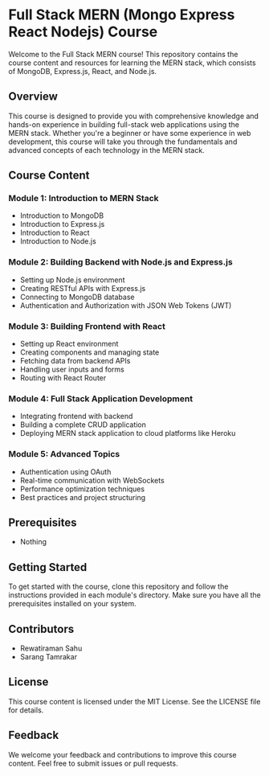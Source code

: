 # Full Stack MERN (Mongo Express React Nodejs) Course

Welcome to the Full Stack MERN course! This repository contains the course content and resources for learning the MERN stack, which consists of MongoDB, Express.js, React, and Node.js.

## Overview
This course is designed to provide you with comprehensive knowledge and hands-on experience in building full-stack web applications using the MERN stack. Whether you're a beginner or have some experience in web development, this course will take you through the fundamentals and advanced concepts of each technology in the MERN stack.

## Course Content
### Module 1: Introduction to MERN Stack
- Introduction to MongoDB
- Introduction to Express.js
- Introduction to React
- Introduction to Node.js

### Module 2: Building Backend with Node.js and Express.js
- Setting up Node.js environment
- Creating RESTful APIs with Express.js
- Connecting to MongoDB database
- Authentication and Authorization with JSON Web Tokens (JWT)

### Module 3: Building Frontend with React
- Setting up React environment
- Creating components and managing state
- Fetching data from backend APIs
- Handling user inputs and forms
- Routing with React Router

### Module 4: Full Stack Application Development
- Integrating frontend with backend
- Building a complete CRUD application
- Deploying MERN stack application to cloud platforms like Heroku

### Module 5: Advanced Topics
- Authentication using OAuth
- Real-time communication with WebSockets
- Performance optimization techniques
- Best practices and project structuring

## Prerequisites
- Nothing

## Getting Started
To get started with the course, clone this repository and follow the instructions provided in each module's directory. Make sure you have all the prerequisites installed on your system.

## Contributors
- Rewatiraman Sahu
- Sarang Tamrakar

## License
This course content is licensed under the MIT License. See the LICENSE file for details.

## Feedback
We welcome your feedback and contributions to improve this course content. Feel free to submit issues or pull requests.
